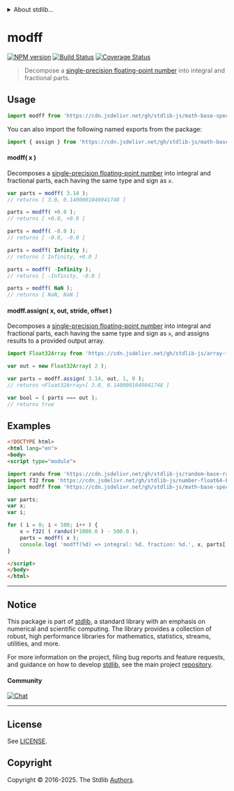 <!--

@license Apache-2.0

Copyright (c) 2025 The Stdlib Authors.

Licensed under the Apache License, Version 2.0 (the "License");
you may not use this file except in compliance with the License.
You may obtain a copy of the License at

   http://www.apache.org/licenses/LICENSE-2.0

Unless required by applicable law or agreed to in writing, software
distributed under the License is distributed on an "AS IS" BASIS,
WITHOUT WARRANTIES OR CONDITIONS OF ANY KIND, either express or implied.
See the License for the specific language governing permissions and
limitations under the License.

-->


<details>
  <summary>
    About stdlib...
  </summary>
  <p>We believe in a future in which the web is a preferred environment for numerical computation. To help realize this future, we've built stdlib. stdlib is a standard library, with an emphasis on numerical and scientific computation, written in JavaScript (and C) for execution in browsers and in Node.js.</p>
  <p>The library is fully decomposable, being architected in such a way that you can swap out and mix and match APIs and functionality to cater to your exact preferences and use cases.</p>
  <p>When you use stdlib, you can be absolutely certain that you are using the most thorough, rigorous, well-written, studied, documented, tested, measured, and high-quality code out there.</p>
  <p>To join us in bringing numerical computing to the web, get started by checking us out on <a href="https://github.com/stdlib-js/stdlib">GitHub</a>, and please consider <a href="https://opencollective.com/stdlib">financially supporting stdlib</a>. We greatly appreciate your continued support!</p>
</details>

# modff

[![NPM version][npm-image]][npm-url] [![Build Status][test-image]][test-url] [![Coverage Status][coverage-image]][coverage-url] <!-- [![dependencies][dependencies-image]][dependencies-url] -->

> Decompose a [single-precision floating-point number][ieee754] into integral and fractional parts.



<section class="usage">

## Usage

```javascript
import modff from 'https://cdn.jsdelivr.net/gh/stdlib-js/math-base-special-modff@esm/index.mjs';
```

You can also import the following named exports from the package:

```javascript
import { assign } from 'https://cdn.jsdelivr.net/gh/stdlib-js/math-base-special-modff@esm/index.mjs';
```

#### modff( x )

Decomposes a [single-precision floating-point number][ieee754] into integral and fractional parts, each having the same type and sign as `x`.

```javascript
var parts = modff( 3.14 );
// returns [ 3.0, 0.1400001049041748 ]

parts = modff( +0.0 );
// returns [ +0.0, +0.0 ]

parts = modff( -0.0 );
// returns [ -0.0, -0.0 ]

parts = modff( Infinity );
// returns [ Infinity, +0.0 ]

parts = modff( -Infinity );
// returns [ -Infinity, -0.0 ]

parts = modff( NaN );
// returns [ NaN, NaN ]
```

#### modff.assign( x, out, stride, offset )

Decomposes a [single-precision floating-point number][ieee754] into integral and fractional parts, each having the same type and sign as `x`, and assigns results to a provided output array.

```javascript
import Float32Array from 'https://cdn.jsdelivr.net/gh/stdlib-js/array-float32@esm/index.mjs';

var out = new Float32Array( 2 );

var parts = modff.assign( 3.14, out, 1, 0 );
// returns <Float32Array>[ 3.0, 0.1400001049041748 ]

var bool = ( parts === out );
// returns true
```

</section>

<!-- /.usage -->

<section class="notes">

</section>

<!-- /.notes -->

<section class="examples">

## Examples

<!-- eslint no-undef: "error" -->

```html
<!DOCTYPE html>
<html lang="en">
<body>
<script type="module">

import randu from 'https://cdn.jsdelivr.net/gh/stdlib-js/random-base-randu@esm/index.mjs';
import f32 from 'https://cdn.jsdelivr.net/gh/stdlib-js/number-float64-base-to-float32@esm/index.mjs';
import modff from 'https://cdn.jsdelivr.net/gh/stdlib-js/math-base-special-modff@esm/index.mjs';

var parts;
var x;
var i;

for ( i = 0; i < 100; i++ ) {
    x = f32( ( randu()*1000.0 ) - 500.0 );
    parts = modff( x );
    console.log( 'modff(%d) => integral: %d. fraction: %d.', x, parts[ 0 ], parts[ 1 ] );
}

</script>
</body>
</html>
```

</section>

<!-- /.examples -->

<!-- C interface documentation. -->



<!-- Section for related `stdlib` packages. Do not manually edit this section, as it is automatically populated. -->

<section class="related">

</section>

<!-- /.related -->

<!-- Section for all links. Make sure to keep an empty line after the `section` element and another before the `/section` close. -->


<section class="main-repo" >

* * *

## Notice

This package is part of [stdlib][stdlib], a standard library with an emphasis on numerical and scientific computing. The library provides a collection of robust, high performance libraries for mathematics, statistics, streams, utilities, and more.

For more information on the project, filing bug reports and feature requests, and guidance on how to develop [stdlib][stdlib], see the main project [repository][stdlib].

#### Community

[![Chat][chat-image]][chat-url]

---

## License

See [LICENSE][stdlib-license].


## Copyright

Copyright &copy; 2016-2025. The Stdlib [Authors][stdlib-authors].

</section>

<!-- /.stdlib -->

<!-- Section for all links. Make sure to keep an empty line after the `section` element and another before the `/section` close. -->

<section class="links">

[npm-image]: http://img.shields.io/npm/v/@stdlib/math-base-special-modff.svg
[npm-url]: https://npmjs.org/package/@stdlib/math-base-special-modff

[test-image]: https://github.com/stdlib-js/math-base-special-modff/actions/workflows/test.yml/badge.svg?branch=main
[test-url]: https://github.com/stdlib-js/math-base-special-modff/actions/workflows/test.yml?query=branch:main

[coverage-image]: https://img.shields.io/codecov/c/github/stdlib-js/math-base-special-modff/main.svg
[coverage-url]: https://codecov.io/github/stdlib-js/math-base-special-modff?branch=main

<!--

[dependencies-image]: https://img.shields.io/david/stdlib-js/math-base-special-modff.svg
[dependencies-url]: https://david-dm.org/stdlib-js/math-base-special-modff/main

-->

[chat-image]: https://img.shields.io/gitter/room/stdlib-js/stdlib.svg
[chat-url]: https://app.gitter.im/#/room/#stdlib-js_stdlib:gitter.im

[stdlib]: https://github.com/stdlib-js/stdlib

[stdlib-authors]: https://github.com/stdlib-js/stdlib/graphs/contributors

[umd]: https://github.com/umdjs/umd
[es-module]: https://developer.mozilla.org/en-US/docs/Web/JavaScript/Guide/Modules

[deno-url]: https://github.com/stdlib-js/math-base-special-modff/tree/deno
[deno-readme]: https://github.com/stdlib-js/math-base-special-modff/blob/deno/README.md
[umd-url]: https://github.com/stdlib-js/math-base-special-modff/tree/umd
[umd-readme]: https://github.com/stdlib-js/math-base-special-modff/blob/umd/README.md
[esm-url]: https://github.com/stdlib-js/math-base-special-modff/tree/esm
[esm-readme]: https://github.com/stdlib-js/math-base-special-modff/blob/esm/README.md
[branches-url]: https://github.com/stdlib-js/math-base-special-modff/blob/main/branches.md

[stdlib-license]: https://raw.githubusercontent.com/stdlib-js/math-base-special-modff/main/LICENSE

[ieee754]: https://en.wikipedia.org/wiki/IEEE_754-1985

</section>

<!-- /.links -->
